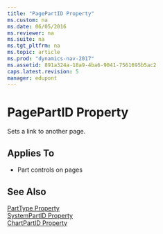 ```yaml
---
title: "PagePartID Property"
ms.custom: na
ms.date: 06/05/2016
ms.reviewer: na
ms.suite: na
ms.tgt_pltfrm: na
ms.topic: article
ms.prod: "dynamics-nav-2017"
ms.assetid: 891a324a-18a9-4ba6-9041-7561695b5ac2
caps.latest.revision: 5
manager: edupont
---
```

# PagePartID Property
Sets a link to another page.  
  
## Applies To  
  
-   Part controls on pages  
  
## See Also  
 [PartType Property](PartType-Property.md)   
 [SystemPartID Property](SystemPartID-Property.md)   
 [ChartPartID Property](ChartPartID-Property.md)